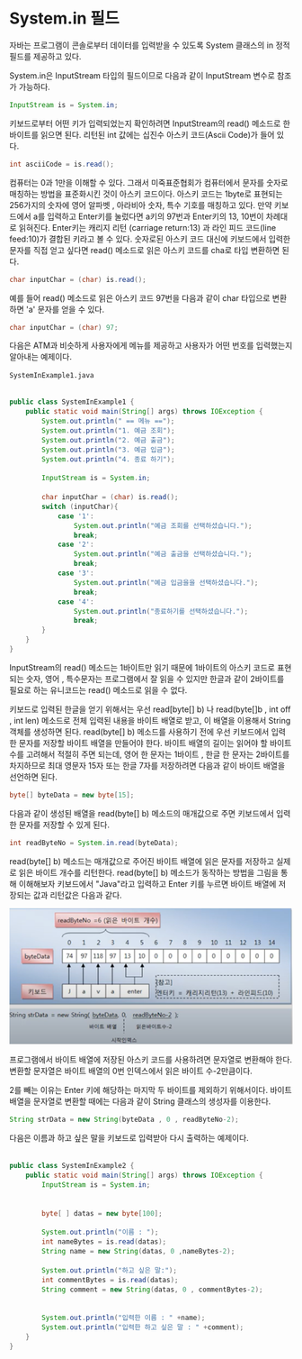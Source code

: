 # System.in 필드

자바는 프로그램이 콘솔로부터 데이터를 입력받을 수 있도록 System 클래스의
in 정적 필드를 제공하고 있다. 

System.in은 InputStream 타입의 필드이므로 다음과 같이 InputStream 변수로
참조가 가능하다.

```java
InputStream is = System.in;
```
키보드로부터 어떤 키가 입력되었는지 확인하려면 InputStream의 read() 메소드로
한 바이트를 읽으면 된다. 리턴된 int 값에는 십진수 아스키 코드(Ascii Code)가
들어 있다. 

```java
int asciiCode = is.read();
```
컴퓨터는 0과 1만을 이해할 수 있다. 그래서 미죽표준협회가 컴퓨터에서
문자를 숫자로 매칭하는 방법을 표준화시킨 것이 아스키 코드이다. 
아스키 코드는 1byte로 표현되는 256가지의 숫자에  영어 알파벳 , 아라비아 숫자,
특수 기호를 매칭하고 있다. 만약 키보드에서 a를 입력하고 Enter키를 눌렀다면
a키의 97번과 Enter키의 13, 10번이 차례대로 읽혀진다. Enter키는 캐리지 리턴
(carriage return:13) 과 
라인 피드 코드(line feed:10)가 결합된 키라고 볼 수 있다. 
숫자로된 아스키 코드 대신에 키보드에서 입력한 문자를 직접 얻고 싶다면
read() 메소드로 읽은 아스키 코드를 cha로 타입 변환하면 된다.
```java
char inputChar = (char) is.read();
```

예를 들어 read() 메소드로 읽은 아스키 코드 97번을 다음과 같이 char 타입으로
변환하면 'a' 문자를 얻을 수 있다.

```java
char inputChar = (char) 97;
```

다음은 ATM과 비슷하게 사용자에게 메뉴를 제공하고 사용자가 어떤 번호를 입력했는지
알아내는 예제이다.

`SystemInExample1.java`

```java

public class SystemInExample1 {
    public static void main(String[] args) throws IOException {
        System.out.println(" == 메뉴 ==");
        System.out.println("1. 예금 조회");
        System.out.println("2. 예금 출금");
        System.out.println("3. 예금 입금");
        System.out.println("4. 종료 하기");

        InputStream is = System.in;

        char inputChar = (char) is.read();
        switch (inputChar){
            case '1':
                System.out.println("예금 조회를 선택하셨습니다.");
                break;
            case '2':
                System.out.println("예금 출금을 선택하셨습니다.");
                break;
            case '3':
                System.out.println("예금 입금을을 선택하셨습니다.");
                break;
            case '4':
                System.out.println("종료하기를 선택하셨습니다.");
                break;
        }
    }
}
```

InputStream의 read() 메소드는 1바이트만 읽기 때문에 1바이트의
아스키 코드로 표현되는 숫자, 영어 , 특수문자는 프로그램에서 잘 읽을 수 있지만
한글과 같이 2바이트를 필요로 하는 유니코드는 read() 메소드로 읽을 수 없다.

키보드로 입력된 한글을 얻기 위해서는 우선 read[byte[] b) 나 
read(byte[]b , int off , int len) 메소드로 전체 입력된 내용을
바이트 배열로 받고, 이 배열을 이용해서 String 객체를 생성하면 된다.
read(byte[] b) 메소드를 사용하기 전에 우선 키보드에서 입력한 문자를
저장할 바이트 배열을 만들어야 한다.  바이트 배열의 길이는 읽어야 할
바이트 수를 고려해서 적절히 주면 되는데, 영어 한 문자는 1바이트 ,
한글 한 문자는 2바이트를 차지하므로 최대 영문자 15자 또는 한글 7자를 
저장하려면 다음과 같이 바이트 배열을 선언하면 된다. 

```java
byte[] byteData = new byte[15];
```

다음과 같이 생성된 배열을 read(byte[] b) 메소드의 매개값으로 주면
키보드에서 입력한 문자를 저장할 수 있게 된다. 

```java
int readByteNo = System.in.read(byteData);
```

read(byte[] b) 메소드는 매개값으로 주어진 바이트 배열에 읽은 문자를 저장하고
실제로 읽은 바이트 개수를 리턴한다. read(byte[] b) 메소드가 동작하는
방법을 그림을 통해 이해해보자 키보드에서 
"Java"라고 입력하고 Enter 키를 누르면 바이트 배열에 저장되는 값과
리턴값은 다음과 같다.


![img.png](img.png)

프로그램에서 바이트 배열에 저장된 아스키 코드를 사용하려면 문자열로 변환해야 한다.
변환할 문자열은 바이트 배열의 0번 인덱스에서 읽은 바이트 수-2만큼이다.

2를 빼는 이유는 Enter 키에 해당하는 마지막 두 바이트를 제외하기 위해서이다.
바이트 배열을 문자열로 변환할 때에는 다음과 같이 String 클래스의
생성자를 이용한다.

```java
String strData = new String(byteData , 0 , readByteNo-2);
```

다음은 이름과 하고 싶은 말을 키보드로 입력받아 다시 출력하는 예제이다.

````java

public class SystemInExample2 {
    public static void main(String[] args) throws IOException {
        InputStream is = System.in;


        byte[ ] datas = new byte[100];

        System.out.println("이름 : ");
        int nameBytes = is.read(datas);
        String name = new String(datas, 0 ,nameBytes-2);

        System.out.println("하고 싶은 말:");
        int commentBytes = is.read(datas);
        String comment = new String(datas, 0 , commentBytes-2);


        System.out.println("입력한 이름 : " +name);
        System.out.println("입력한 하고 싶은 말 : " +comment);
    }
}

````
